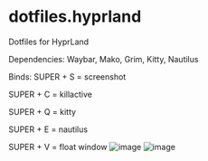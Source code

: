 # dotfiles.hyprland
Dotfiles for HyprLand

Dependencies:
Waybar,
Mako,
Grim,
Kitty,
Nautilus

Binds: SUPER + S = screenshot

SUPER + C = killactive

SUPER + Q = kitty

SUPER + E = nautilus

SUPER + V = float window
![image](https://github.com/dima-lq/dotfiles.hyprland/assets/100797807/49ec9c01-f8e3-4c5b-8f65-c844bb13fd92)
![image](https://github.com/dima-lq/dotfiles.hyprland/assets/100797807/05ed1a78-29b8-43ea-baae-2c9e4dac37ca)
